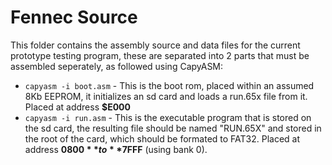 # Fennec Source

This folder contains the assembly source and data files for the current prototype testing program, these are separated into 2 parts that must be assembled seperately, as followed using CapyASM:

* `capyasm -i boot.asm` - This is the boot rom, placed within an assumed 8Kb EEPROM, it initializes an sd card and loads a run.65x file from it. Placed at address **$E000**
* `capyasm -i run.asm` - This is the executable program that is stored on the sd card, the resulting file should be named "RUN.65X" and stored in the root of the card, which should be formated to FAT32. Placed at address **$0800** to **$7FFF** (using bank 0).